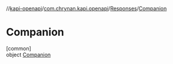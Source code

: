 //[kapi-openapi](../../../../index.md)/[com.chrynan.kapi.openapi](../../index.md)/[Responses](../index.md)/[Companion](index.md)

# Companion

[common]\
object [Companion](index.md)
